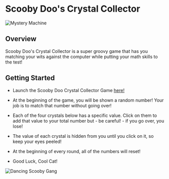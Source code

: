 # Scooby Doo's Crystal Collector

![Mystery Machine](https://media.giphy.com/media/12tgtbqxqNIpEY/giphy.gif)

## Overview

Scooby Doo's Crystal Collector is a super groovy game that has you matching your wits against the computer while putting your math skills to the test!

## Getting Started

* Launch the Scooby Doo Crystal Collector Game [here!] 

* At the beginning of the game, you will be shown a random number! Your job is to match that number without going over!

* Each of the four crystals below has a specific value. Click on them to add that value to your total number but - be careful! - if you go over, you lose!

* The value of each crystal is hidden from you until you click on it, so keep your eyes peeled!

* At the beginning of every round, all of the numbers will reset!

* Good Luck, Cool Cat!


![Dancing Scooby Gang](https://media.giphy.com/media/u6C3pBu1dWwYo/giphy.giff)

[here!]: https://njedic.github.io/Crystal-Collector/
